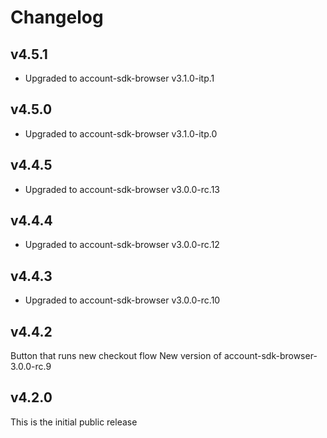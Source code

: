 # Changelog

## v4.5.1

* Upgraded to account-sdk-browser v3.1.0-itp.1

## v4.5.0

* Upgraded to account-sdk-browser v3.1.0-itp.0

## v4.4.5

* Upgraded to account-sdk-browser v3.0.0-rc.13

## v4.4.4

* Upgraded to account-sdk-browser v3.0.0-rc.12

## v4.4.3

* Upgraded to account-sdk-browser v3.0.0-rc.10

## v4.4.2
Button that runs new checkout flow
New version of account-sdk-browser- 3.0.0-rc.9

## v4.2.0

This is the initial public release
